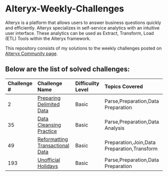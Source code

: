 # Alteryx-Weekly-Challenges

Alteryx is a platform that allows users to answer business questions quickly and efficiently. Alteryx specializes in self-service analytics with an intuitive user interface. These analytics can be used as Extract, Transform, Load (ETL) Tools within the Alteryx framework. 

This repository consists of my solutions to the weekly challenges posted on [Alteryx Community page](https://community.alteryx.com/t5/Weekly-Challenge/Weekly-Challenge-Index-amp-Welcome/td-p/48275).

## Below are the list of solved challenges:

|Challenge #|Challenge Name|Difficuilty Level|Topics Covered|
|:---|:---|:---|:---|
|2|[Preparing Delimited Data](https://community.alteryx.com/t5/Weekly-Challenge/Challenge-2-Preparing-Delimited-Data/td-p/36622)|Basic|Parse,Preparation,Data Preparation|
|35|[Data Cleansing Practice](https://community.alteryx.com/t5/Weekly-Challenge/Weekly-Challenge-Index-amp-Welcome/td-p/48275)|Basic|Parse,Preparation,Data Analysis|
|49|[Reformatting Transactional Data](https://community.alteryx.com/t5/Weekly-Challenge/Challenge-49-Reformatting-Transactional-Data/td-p/40311)|Basic|	Preparation,Join,Data Preparation,Transform|
|193|[Unofficial Holidays](https://community.alteryx.com/t5/Weekly-Challenge/Challenge-193-Unofficial-Holidays/td-p/500029)|Basic|Parse,Preparation,Data Preparation|
